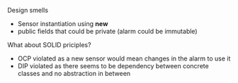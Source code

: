 Design smells

- Sensor instantiation using **new**
- public fields that could be private (alarm could be immutable)

What about SOLID priciples?

- OCP violated as a new sensor would mean changes in the alarm to use it
- DIP violated as there seems to be dependency between concrete classes and no abstraction in between
